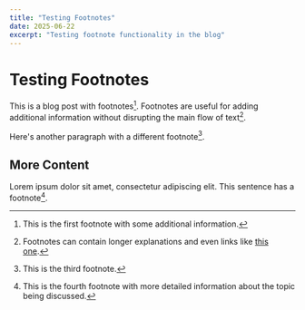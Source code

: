 ```yaml
---
title: "Testing Footnotes"
date: 2025-06-22
excerpt: "Testing footnote functionality in the blog"
---
```


# Testing Footnotes

This is a blog post with footnotes[^1]. Footnotes are useful for adding additional information without disrupting the main flow of text[^2].

Here's another paragraph with a different footnote[^3].

## More Content

Lorem ipsum dolor sit amet, consectetur adipiscing elit. This sentence has a footnote[^4].

[^1]: This is the first footnote with some additional information.

[^2]: Footnotes can contain longer explanations and even links like [this one](https://example.com).

[^3]: This is the third footnote.

[^4]: This is the fourth footnote with more detailed information about the topic being discussed.
